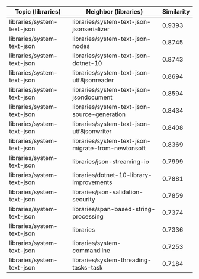 | Topic (libraries) | Neighbor (libraries) | Similarity |
|-------------|-------------------|------------|
| libraries/system-text-json | libraries/system-text-json-jsonserializer | 0.9393 |
| libraries/system-text-json | libraries/system-text-json-nodes | 0.8745 |
| libraries/system-text-json | libraries/system-text-json-dotnet-10 | 0.8743 |
| libraries/system-text-json | libraries/system-text-json-utf8jsonreader | 0.8694 |
| libraries/system-text-json | libraries/system-text-json-jsondocument | 0.8594 |
| libraries/system-text-json | libraries/system-text-json-source-generation | 0.8434 |
| libraries/system-text-json | libraries/system-text-json-utf8jsonwriter | 0.8408 |
| libraries/system-text-json | libraries/system-text-json-migrate-from-newtonsoft | 0.8369 |
| libraries/system-text-json | libraries/json-streaming-io | 0.7999 |
| libraries/system-text-json | libraries/dotnet-10-library-improvements | 0.7881 |
| libraries/system-text-json | libraries/json-validation-security | 0.7859 |
| libraries/system-text-json | libraries/span-based-string-processing | 0.7374 |
| libraries/system-text-json | libraries | 0.7336 |
| libraries/system-text-json | libraries/system-commandline | 0.7253 |
| libraries/system-text-json | libraries/system-threading-tasks-task | 0.7184 |
